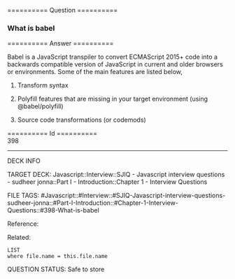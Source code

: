 ========== Question ==========  

### What is babel  

========== Answer ==========  

Babel is a JavaScript transpiler to convert ECMAScript 2015+ code into a
backwards compatible version of JavaScript in current and older browsers or
environments. Some of the main features are listed below,

1. Transform syntax

2. Polyfill features that are missing in your target environment (using
    @babel/polyfill)

3. Source code transformations (or codemods)

========== Id ==========  
398

---

DECK INFO

TARGET DECK: Javascript::Interview::SJIQ - Javascript interview questions - sudheer jonna::Part I - Introduction::Chapter 1 - Interview Questions

FILE TAGS: #Javascript::#Interview::#SJIQ-Javascript-interview-questions-sudheer-jonna::#Part-I-Introduction::#Chapter-1-Interview-Questions::#398-What-is-babel

Reference:

Related:

```dataview
LIST
where file.name = this.file.name
```

QUESTION STATUS: Safe to store

